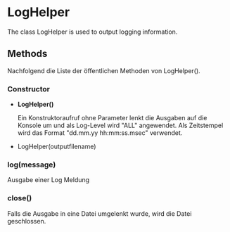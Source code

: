 # LogHelper

The class LogHelper is used to output logging information.

## Methods
Nachfolgend die Liste der öffentlichen Methoden von LogHelper().

### Constructor
* __LogHelper()__ 
    
    Ein Konstruktoraufruf ohne Parameter lenkt die Ausgaben auf die Konsole um und als Log-Level wird "ALL" 
    angewendet. Als Zeitstempel wird das Format "dd.mm.yy hh:mm:ss.msec" verwendet.


* LogHelper(outputfilename)


### log(message)
Ausgabe einer Log Meldung

### close()
Falls die Ausgabe in eine Datei umgelenkt wurde, wird die Datei geschlossen.



